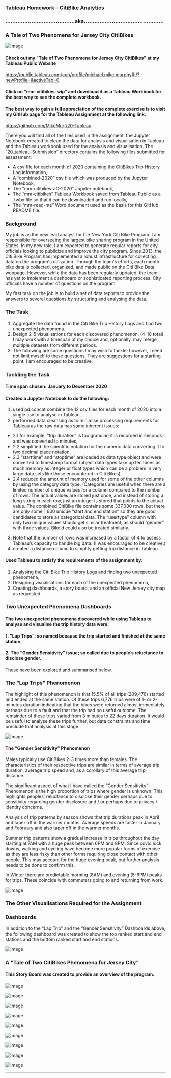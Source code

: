 ### Tableau Homework – CitiBike Analytics
### ........................................aka..............................................
### A Tale of Two Phenomena for Jersey City CitiBikes

![image](https://user-images.githubusercontent.com/89948865/163308462-74031ce2-3004-4207-ba6e-151752d2764e.png) 

#### Check out my "Tale of Two Phenomena for Jersey City CitiBikes" at my Tableau Public Website
https://public.tableau.com/app/profile/michael.mike.murphy#!/?newProfile=&activeTab=0 

####  Click on “mm-citibikes-wip” and download it as a Tableau Workbook for the best way to see the complete workbook.

#### The best way to gain a full appreciation of the complete exercise is to visit my GitHub page for the Tableau Assignment at the following link.
https://github.com/MikeMurf/20-Tableau

There you will find all of the files used in the assignment, the Jupyter Notebook created to clean the data for analysis and visualisation in Tableau and the Tableau workbook used for the analysis and visualisation. 
The “20_tableau-Submission” directory contains the following files submitted for assessment:
* A csv file for each month of 2020 containing the CitiBikes Trip History Log information,
* A “combined-2020” csv file which was produced by the Jupyter Notebook,
* The “mm-citibikes-JC-2020” Jupyter notebook,
* The “mm-citibikes” Tableau Workbook saved from Tableau Public as a .twbx file so that it can be downloaded and run locally,
* The “mm-read-me” Word document used as the basis for this GitHub README file. 

### Background 

My job is as the new lead analyst for the New York Citi Bike Program. I am responsible for overseeing the largest bike sharing program in the United States. In my new role, I am expected to generate regular reports for city officials looking to publicize and improve the city program.
Since 2013, the Citi Bike Program has implemented a robust infrastructure for collecting data on the program's utilization. Through the team's efforts, each month bike data is collected, organized, and made public on the Citi Bike Data webpage.
However, while the data has been regularly updated, the team has yet to implement a dashboard or sophisticated reporting process. City officials have a number of questions on the program. 

My first task on the job is to build a set of data reports to provide the answers to several questions by structuring and analysing the data. 

### The Task 

1. Aggregate the data found in the Citi Bike Trip History Logs and find two unexpected phenomena.
2. Design 2-5 visualisations for each discovered phenomenon, (4-10 total). I may work with a timespan of my choice and, optionally, may merge multiple datasets from different periods.
3. The following are some questions I may wish to tackle; however, I need not limit myself to these questions. They are suggestions for a starting point. I am encouraged to be creative. 

### Tackling the Task 

#### Time span chosen:	January to December 2020 

#### Created a Jupyter Notebook to do the following:
1. used  pd.concat combine the 12 csv files for each month of 2020 into a single csv to analyse in Tableau,
2. performed data cleansing as to minimise processing requirements for Tableau as the raw data has some inherent issues:
* 2.1 for example, “trip duration” is  too granular; it is recorded in seconds and was converted to minutes, 
* 2.2 simplified the scientific notation for the numeric data converting it to two decimal place notation, 
* 2.3 “starttime” and “stoptime” are loaded as data type object and were converted to timestamp format (object data types take up ten times as much memory as integer or float types which can be a problem in very large data sets like those encountered in Citi Bikes), 
* 2.4 reduced the amount of memory used for some of the other columns by using the category data type. (Categories are useful when there are a limited number of unique values for a column compared to the number of rows. The actual values are stored just once, and instead of storing a long string in each row, just an integer is stored that points to the actual value. The combined CitiBike file contains some 337,000 rows, but there are only some 1,600 unique “start and end station” so they are good candidates to store as categorical data. The “usertype” column with only two unique values should get similar treatment; as should “gender” with three values. Bikeid could also be treated similarly. 
3. Note that the number of rows was increased by a factor of 4 to assess Tableau’s capacity to handle big data. (I was encouraged to be creative.) 
4. created a distance column to simplify getting trip distance in Tableau. 
 
#### Used Tableau to satisfy the requirements of the assignment by: 
1. Analysing the Citi Bike Trip History Logs and finding two unexpected phenomena, 
2. Designing visualisations for each of the unexpected phenomena, 
3. Creating dashboards, a story board, and an official New Jersey city map as requested. 

### Two Unexpected Phenomena Dashboards

#### The two unexpected phenomena discovered while using Tableau to analyse and visualise the trip history data were:
#### 1.	“Lap Trips”: so named because  the trip started and finished at the same station,
#### 2.	The “Gender Sensitivity” issue; so called due to people’s reluctance to disclose gender. 

These have been explored and summarised below.

### The “Lap Trips” Phenomenon 

The highlight of this phenomenon is that 15.5% of all trips (209,476) started and ended at the same station. Of these trips 6,776 trips were of 1- or 2-minutes duration indicating that the bikes were returned almost immediately perhaps due to a fault and that the trip had no useful outcome. The remainder of these trips varied from 3 minutes to 22 days duration. It would be useful to analyse these trips further, but data constraints and time preclude that analysis at this stage. 
   
![image](https://user-images.githubusercontent.com/89948865/163309825-a34f85f4-6e10-48dc-9231-09456b763b87.png)

#### The “Gender Sensitivity” Phenomenon
Males typically use CitiBikes 2-3 times more than females. The characteristics of their respective trips are similar in terms of average trip duration, average trip speed and, as a corollary of this average trip distance. 

The significant aspect of what I have called the “Gender Sensitivity” Phenomenon is the high proportion of trips where gender is unknown. This highlights peoples’ reluctance to disclose their gender perhaps due to sensitivity regarding gender disclosure and / or perhaps due to privacy / identity concerns. 

Analysis of trip patterns by season shows that trip durations peak in April and taper off in the warmer months. Average speeds are faster in January and February and also taper off in the warmer months.

Summer trip patterns show a gradual increase in trips throughout the day starting at 7AM with a huge peak between 6PM and 8PM. Since covid lock downs, walking and cycling have become more popular forms of exercise as they are less risky than other forms requiring close contact with other people. This may account for the huge evening peak, but further analysis needs to be done to confirm this. 

In Winter there are predictable morning (8AM) and evening (5-6PM) peaks for trips. These coincide with commuters going to and returning from work. 
 
![image](https://user-images.githubusercontent.com/89948865/163309918-a0589327-f801-4eea-92c9-c62bd34bf23f.png) 

### The Other Visualisations Required for the Assignment 

### Dashboards 

In addition to the “Lap Trip” and the “Gender Sensitivity” Dashboards above, the following dashboard was created to show the top ranked start and end stations and the bottom ranked start and end stations.

![image](https://user-images.githubusercontent.com/89948865/163310017-301a2336-4fce-47f6-8b36-c117abce3548.png) 
 
  
  
### A “Tale of Two CitiBikes Phenomena for Jersey City”

#### This Story Board was created to provide an overview of the program. 

![image](https://user-images.githubusercontent.com/89948865/163310111-624254f3-174e-45b1-94ac-6c7ddb830cf1.png) 

![image](https://user-images.githubusercontent.com/89948865/163310149-4d1caf4d-3a55-47c8-991f-9ce3aac62761.png) 

![image](https://user-images.githubusercontent.com/89948865/163310205-9b443b61-1b5b-491b-b018-c5cc2e741d45.png) 

![image](https://user-images.githubusercontent.com/89948865/163310254-463951db-a568-4656-b886-721b3b298794.png) 

![image](https://user-images.githubusercontent.com/89948865/163310276-bed55eaf-53a7-4da5-8138-71ebea326f02.png) 

![image](https://user-images.githubusercontent.com/89948865/163310304-2c796bd9-a214-4879-9c09-db4b8a9380b5.png) 

![image](https://user-images.githubusercontent.com/89948865/163310342-e7303a2e-aa31-402b-8d02-c3152b39c1aa.png) 

![image](https://user-images.githubusercontent.com/89948865/163310382-da996f48-25c5-409a-ba41-64eb4f68deee.png) 

![image](https://user-images.githubusercontent.com/89948865/163310406-a1edcb0d-65cf-4a51-b481-357e68c257d7.png) 

**********************************************************************************************************************************







 
 
 

 

 

 

 

 

 


